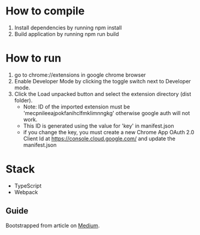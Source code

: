 # How to compile
1. Install dependencies by running npm install
2. Build application by running npm run build

# How to run
1. go to chrome://extensions in google chrome browser
2. Enable Developer Mode by clicking the toggle switch next to Developer mode.
3. Click the Load unpacked button and select the extension directory (dist folder). 
    - Note: ID of the imported extension must be 'mecpnileeajpokfanihclfmklimnngkg' otherwise google auth will not work.
    - This ID is generated using the value for 'key' in manifest.json
    - if you change the key, you must create a new Chrome App OAuth 2.0 Client Id at https://console.cloud.google.com/ and update the manifest.json

# Stack

 - TypeScript
 - Webpack

## Guide

Bootstrapped from article on [Medium](https://enisfr.medium.com/creating-chrome-extensions-with-typescript-914873467b65#9f32-5ed6c8b8e388).
